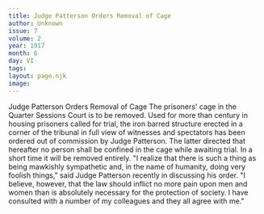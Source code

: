 ```yaml
---
title: Judge Patterson Orders Removal of Cage
author: Unknown
issue: 7
volume: 2
year: 1917
month: 6
day: VI
tags:
layout: page.njk
image:
---
```

Judge Patterson Orders Removal of Cage   The prisoners' cage in the Quarter Sessions Court is to be removed. Used for more than century in housing prisoners called for trial, the iron barred structure erected in a corner of the tribunal in full view of witnesses and spectators has been ordered out of commission by Judge Patterson. The latter directed that hereafter no person shall be confined in the cage while awaiting trial. In a short time it will be removed entirely.   "I realize that there is such a thing as being mawkishly sympathetic and, in the name of humanity, doing very foolish things," said Judge Patterson recently in discussing his order. "I believe, however, that the law should inflict no more pain upon men and women than is absolutely necessary for the protection of society. I have consulted with a number of my colleagues and they all agree with me."   

